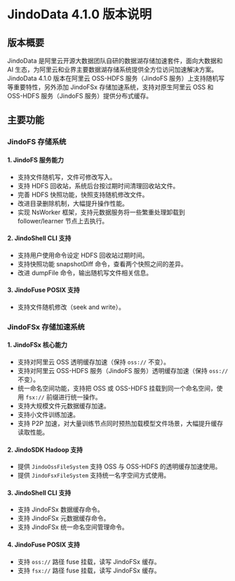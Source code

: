 # JindoData 4.1.0 版本说明

## 版本概要
JindoData 是阿里云开源大数据团队自研的数据湖存储加速套件，面向大数据和 AI 生态，为阿里云和业界主要数据湖存储系统提供全方位访问加速解决方案。
JindoData 4.1.0 版本在阿里云 OSS-HDFS 服务（JindoFS 服务）上支持随机写等重要特性，另外添加 JindoFSx 存储加速系统，支持对原生阿里云 OSS 和 OSS-HDFS 服务（JindoFS 服务）提供分布式缓存。

## 主要功能

### JindoFS 存储系统
#### 1. JindoFS 服务能力
- 支持文件随机写，文件可修改写入。
- 支持 HDFS 回收站，系统后台按过期时间清理回收站文件。
- 完善 HDFS 快照功能，快照支持随机修改文件。
- 改进目录删除机制，大幅提升操作性能。
- 实现 NsWorker 框架，支持元数据服务将一些繁重处理卸载到 follower/learner 节点上去执行。

#### 2. JindoShell CLI 支持
- 支持用户使用命令设定 HDFS 回收站过期时间。
- 支持快照功能 snapshotDiff 命令，查看两个快照之间的差异。
- 改进 dumpFile 命令，输出随机写文件相关信息。

#### 3. JindoFuse POSIX 支持
- 支持文件随机修改（seek and write）。

### JindoFSx 存储加速系统
#### 1. JindoFSx 核心能力
- 支持对阿里云 OSS 透明缓存加速（保持 `oss://` 不变）。
- 支持对阿里云 OSS-HDFS 服务（JindoFS 服务）透明缓存加速（保持 `oss://` 不变）。
- 统一命名空间功能，支持把 OSS 或 OSS-HDFS 挂载到同一个命名空间，使用 `fsx://` 前缀进行统一操作。
- 支持大规模文件元数据缓存加速。
- 支持小文件训练加速。
- 支持 P2P 加速，对大量训练节点同时预热加载模型文件场景，大幅提升缓存读取性能。

#### 2. JindoSDK Hadoop 支持
- 提供 `JindoOssFileSystem` 支持 OSS 与 OSS-HDFS 的透明缓存加速使用。
- 提供 `JindoFsxFileSystem` 支持统一名字空间方式使用。

#### 3. JindoShell CLI 支持
- 支持 JindoFSx 数据缓存命令。
- 支持 JindoFSx 元数据缓存命令。
- 支持 JindoFSx 统一命名空间管理命令。

#### 4. JindoFuse POSIX 支持
- 支持 `oss://` 路径 fuse 挂载，读写 JindoFSx 缓存。
- 支持 `fsx://` 路径 fuse 挂载，读写 JindoFSx 缓存。
